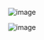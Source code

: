![image](https://user-images.githubusercontent.com/60442877/192126619-6ea0b5cd-7cbd-4add-af29-ffb0ac825bd4.png)

![image](https://user-images.githubusercontent.com/60442877/192127170-5a1b71c2-4c6f-48d2-b605-7fd795a7587c.png)


